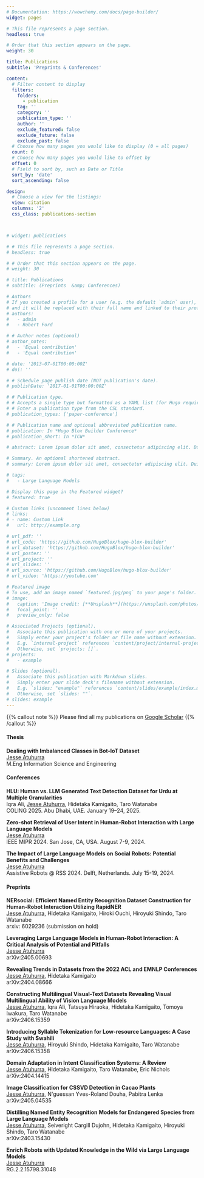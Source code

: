 ```yaml
---
# Documentation: https://wowchemy.com/docs/page-builder/
widget: pages

# This file represents a page section.
headless: true

# Order that this section appears on the page.
weight: 30

title: Publications
subtitle: 'Preprints & Conferences'

content:
  # Filter content to display
  filters:
    folders:
      - publication
    tag: ''
    category: ''
    publication_type: ''
    author: ''
    exclude_featured: false
    exclude_future: false
    exclude_past: false
  # Choose how many pages you would like to display (0 = all pages)
  count: 0
  # Choose how many pages you would like to offset by
  offset: 0
  # Field to sort by, such as Date or Title
  sort_by: 'date'
  sort_ascending: false

design:
  # Choose a view for the listings:
  view: citation
  columns: '2'
  css_class: publications-section 



# widget: publications

# # This file represents a page section.
# headless: true

# # Order that this section appears on the page.
# weight: 30

# title: Publications
# subtitle: (Preprints  &amp; Conferences)

# Authors
# If you created a profile for a user (e.g. the default `admin` user), write the username (folder name) here
# and it will be replaced with their full name and linked to their profile.
# authors:
#   - admin
#   - Robert Ford

# # Author notes (optional)
# author_notes:
#   - 'Equal contribution'
#   - 'Equal contribution'

# date: '2013-07-01T00:00:00Z'
# doi: ''

# # Schedule page publish date (NOT publication's date).
# publishDate: '2017-01-01T00:00:00Z'

# # Publication type.
# # Accepts a single type but formatted as a YAML list (for Hugo requirements).
# # Enter a publication type from the CSL standard.
# publication_types: ['paper-conference']

# # Publication name and optional abbreviated publication name.
# publication: In *Hugo Blox Builder Conference*
# publication_short: In *ICW*

# abstract: Lorem ipsum dolor sit amet, consectetur adipiscing elit. Duis posuere tellus ac convallis placerat. Proin tincidunt magna sed ex sollicitudin condimentum. Sed ac faucibus dolor, scelerisque sollicitudin nisi. Cras purus urna, suscipit quis sapien eu, pulvinar tempor diam. Quisque risus orci, mollis id ante sit amet, gravida egestas nisl. Sed ac tempus magna. Proin in dui enim. Donec condimentum, sem id dapibus fringilla, tellus enim condimentum arcu, nec volutpat est felis vel metus. Vestibulum sit amet erat at nulla eleifend gravida.

# Summary. An optional shortened abstract.
# summary: Lorem ipsum dolor sit amet, consectetur adipiscing elit. Duis posuere tellus ac convallis placerat. Proin tincidunt magna sed ex sollicitudin condimentum.

# tags:
#   - Large Language Models

# Display this page in the Featured widget?
# featured: true

# Custom links (uncomment lines below)
# links:
# - name: Custom Link
#   url: http://example.org

# url_pdf: ''
# url_code: 'https://github.com/HugoBlox/hugo-blox-builder'
# url_dataset: 'https://github.com/HugoBlox/hugo-blox-builder'
# url_poster: ''
# url_project: ''
# url_slides: ''
# url_source: 'https://github.com/HugoBlox/hugo-blox-builder'
# url_video: 'https://youtube.com'

# Featured image
# To use, add an image named `featured.jpg/png` to your page's folder.
# image:
#   caption: 'Image credit: [**Unsplash**](https://unsplash.com/photos/pLCdAaMFLTE)'
#   focal_point: ''
#   preview_only: false

# Associated Projects (optional).
#   Associate this publication with one or more of your projects.
#   Simply enter your project's folder or file name without extension.
#   E.g. `internal-project` references `content/project/internal-project/index.md`.
#   Otherwise, set `projects: []`.
# projects:
#   - example

# Slides (optional).
#   Associate this publication with Markdown slides.
#   Simply enter your slide deck's filename without extension.
#   E.g. `slides: "example"` references `content/slides/example/index.md`.
#   Otherwise, set `slides: ""`.
# slides: example
---
```



<!-- {{% callout note %}}
Click the _Cite_ button above to demo the feature to enable visitors to import publication metadata into their reference management software.
{{% /callout %}} -->

<!-- 
{{% callout note %}}
Create your slides in Markdown - click the _Slides_ button to check out the example.
{{% /callout %}} 
-->

<!-- Add the publication's **full text** or **supplementary notes** here. You can use rich formatting such as including [code, math, and images](https://docs.hugoblox.com/content/writing-markdown-latex/). -->

{{% callout note %}}
Please find all my publications on [Google Scholar](https://scholar.google.com/citations?view_op=list_works&hl=en&hl=en&user=2Li9kqwAAAAJ)
{{% /callout %}}

#### Thesis

**Dealing with Imbalanced Classes in Bot-IoT Dataset**  
 <u>Jesse Atuhurra</u>  
 M.Eng Information Science and Engineering

#### Conferences

**HLU: Human vs. LLM Generated Text Detection Dataset for Urdu at Multiple Granularities**  
 Iqra Ali, <u>Jesse Atuhurra</u>, Hidetaka Kamigaito, Taro Watanabe  
 COLING 2025. Abu Dhabi, UAE. January 19–24, 2025.

**Zero-shot Retrieval of User Intent in Human-Robot Interaction with Large Language Models**  
 <u>Jesse Atuhurra</u>  
 IEEE MIPR 2024. San Jose, CA, USA. August 7-9, 2024.

**The Impact of Large Language Models on Social Robots: Potential Benefits and Challenges**  
 <u>Jesse Atuhurra</u>  
 Assistive Robots @ RSS 2024. Delft, Netherlands. July 15-19, 2024.

#### Preprints

**NERsocial: Efficient Named Entity Recognition Dataset Construction for Human-Robot Interaction Utilizing RapidNER**  
   <u>Jesse Atuhurra</u>, Hidetaka Kamigaito, Hiroki Ouchi, Hiroyuki Shindo, Taro Watanabe  
   arxiv: 6029236 (submission on hold)

**Leveraging Large Language Models in Human-Robot Interaction: A Critical Analysis of Potential and Pitfalls**  
   <u>Jesse Atuhurra</u>  
   arXiv:2405.00693

**Revealing Trends in Datasets from the 2022 ACL and EMNLP Conferences**  
   <u>Jesse Atuhurra</u>, Hidetaka Kamigaito  
   arXiv:2404.08666

**Constructing Multilingual Visual-Text Datasets Revealing Visual Multilingual Ability of Vision Language Models**  
   <u>Jesse Atuhurra</u>, Iqra Ali, Tatsuya Hiraoka, Hidetaka Kamigaito, Tomoya Iwakura, Taro Watanabe  
   arXiv:2406.15359

**Introducing Syllable Tokenization for Low-resource Languages: A Case Study with Swahili**  
   <u>Jesse Atuhurra</u>, Hiroyuki Shindo, Hidetaka Kamigaito, Taro Watanabe  
   arXiv:2406.15358

**Domain Adaptation in Intent Classification Systems: A Review**  
   <u>Jesse Atuhurra</u>, Hidetaka Kamigaito, Taro Watanabe, Eric Nichols  
   arXiv:2404.14415

**Image Classification for CSSVD Detection in Cacao Plants**  
   <u>Jesse Atuhurra</u>, N'guessan Yves-Roland Douha, Pabitra Lenka  
   arXiv:2405.04535

**Distilling Named Entity Recognition Models for Endangered Species from Large Language Models**  
   <u>Jesse Atuhurra</u>, Seiveright Cargill Dujohn, Hidetaka Kamigaito, Hiroyuki Shindo, Taro Watanabe  
   arXiv:2403.15430

**Enrich Robots with Updated Knowledge in the Wild via Large Language Models**  
   <u>Jesse Atuhurra</u>  
   RG.2.2.15798.31048


